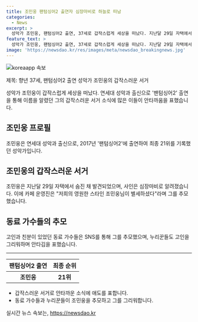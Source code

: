```yaml
---
title: 조민웅 팬텀싱어2 출연자 심장마비로 하늘로 떠남
categories:
  - News
excerpt: >
  성악가 조민웅, 팬텀싱어2 출연, 37세로 갑작스럽게 세상을 떠났다. 지난달 29일 자택에서 숨진 채 발견, 심장마비로 알려졌으며, 동료 가수들이 애도를 표했다. 사망 전날 팬카페를 통해 알려진 이후 누리꾼들도 애도의 메시지를 남기며 안타까움을 표했다. #조민웅 #팬텀싱어2 #성악가 #애도
feature_text: >
  성악가 조민웅, 팬텀싱어2 출연, 37세로 갑작스럽게 세상을 떠났다. 지난달 29일 자택에서 숨진 채 발견, 심장마비로 알려졌으며, 동료 가수들이 애도를 표했다. 사망 전날 팬카페를 통해 알려진 이후 누리꾼들도 애도의 메시지를 남기며 안타까움을 표했다. #조민웅 #팬텀싱어2 #성악가 #애도
image: 'https://newsdao.kr/res/images/meta/newsdao_breakingnews.jpg'
---
```


<p><img src="https://newsdao.kr/res/images/meta/newsdao_breakingnews.jpg" alt="koreaapp 속보" /></p>

<p>제목: 향년 37세, 팬텀싱어2 출연 성악가 조민웅의 갑작스러운 서거</p>

<p data-ke-size="size16">성악가 조민웅이 갑작스럽게 세상을 떠났다. 연세대 성악과 출신으로 '팬텀싱어2' 출연을 통해 이름을 알렸던 그의 갑작스러운 서거 소식에 많은 이들이 안타까움을 표했습니다.</p>

<h2 data-ke-size="size26">조민웅 프로필</h2>

<p data-ke-size="size16">조민웅은 연세대 성악과 출신으로, 2017년 '팬텀싱어2'에 출연하여 최종 21위를 기록했던 성악가입니다.</p>

<h2 data-ke-size="size26">조민웅의 갑작스러운 서거</h2>

<p data-ke-size="size16">조민웅은 지난달 29일 자택에서 숨진 채 발견되었으며, 사인은 심장마비로 알려졌습니다. 이에 카페 운영진은 "저희의 영원한 스타인 조민웅님이 별세하셨다"라며 그를 추모했습니다.</p>

<h2 data-ke-size="size26">동료 가수들의 추모</h2>

<p data-ke-size="size16">고인과 친분이 있었던 동료 가수들은 SNS를 통해 그를 추모했으며, 누리꾼들도 고인을 그리워하며 안타김을 표했습니다.</p>

<hr>

<table>
    <thead>
        <tr>
            <th style="text-align: center;">팬텀싱어2 출연</th>
            <th style="text-align: center;">최종 순위</th>
        </tr>
    </thead>
    <tbody>
        <tr>
            <td style="text-align: center;"><b>조민웅</b></td>
            <td style="text-align: center;"><b>21위</b></td>
        </tr>
    </tbody>
</table>

<ul>
    <li>갑작스러운 서거로 안타까운 소식에 애도를 표합니다.</li>
    <li>동료 가수들과 누리꾼들이 조민웅을 추모하고 그를 그리워합니다.</li>
</ul>
실시간 뉴스 속보는, <a href="https://newsdao.kr" rel="dofollow">https://newsdao.kr</a>



